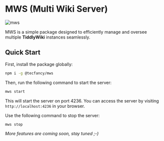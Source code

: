 # MWS (Multi Wiki Server)

![mws](https://cdn.jsdelivr.net/gh/TecFancy/tw.tecfancy.com@main/public/screenshot.png)

MWS is a simple package designed to efficiently manage and oversee multiple **TiddlyWiki** instances seamlessly.

## Quick Start

First, install the package globally:

```bash
npm i -g @tecfancy/mws
```

Then, run the following command to start the server:

```bash
mws start
```

This will start the server on port 4236. You can access the server by visiting `http://localhost:4236` in your browser.

Use the following command to stop the server:

```bash
mws stop
```

_More features are coming soon, stay tuned ;-)_
